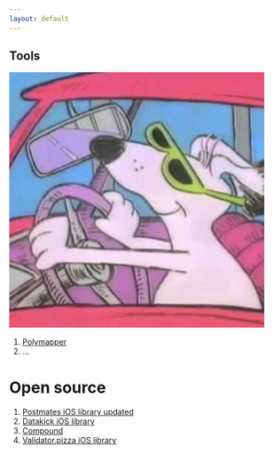 ```yaml
---
layout: default
---
```


## Tools

<img class="profile-picture" src="default.jpg">

1. [Polymapper](http://ryans.host/polymapper)
2. ...

# Open source

1. [Postmates iOS library updated](https://github.com/imryan/postmates-ios)
2. [Datakick iOS library](https://github.com/imryan/datakick-ios)
3. [Compound](https://github.com/imryan/compound)
4. [Validator.pizza iOS library](https://github.com/imryan/validatorpizza-ios)
